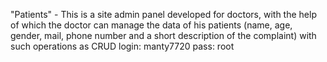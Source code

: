 "Patients" - This is a site admin panel developed for doctors, with the help of which the doctor can manage the data of his patients (name, age, gender, mail, phone number and a short description of the complaint) with such operations as CRUD
login: manty7720
pass: root
